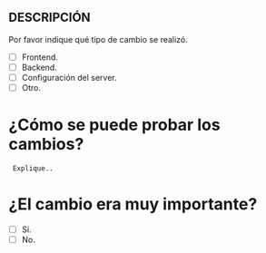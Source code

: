 ## DESCRIPCIÓN
 Por favor indique qué tipo de cambio se realizó.
 - [ ] Frontend.
 - [ ] Backend.
 - [ ] Configuración del server.
 - [ ] Otro.
 # ¿Cómo se puede probar los cambios?
     Explique..
 #  ¿El cambio era muy importante?
 - [ ] Si.
 - [ ] No.
